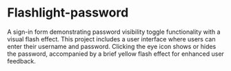 # Flashlight-password
A sign-in form demonstrating password visibility toggle functionality with a visual flash effect. This project includes a user interface where users can enter their username and password. Clicking the eye icon shows or hides the password, accompanied by a brief yellow flash effect for enhanced user feedback.
